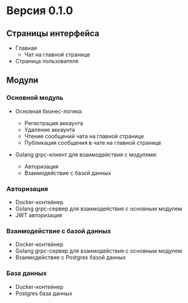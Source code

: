 # Версия 0.1.0

## Страницы интерфейса

* Главная
  * Чат на главной странице
* Страница пользователя


## Модули

### Основной модуль
* Основная бизнес-логика:
  * Регистрация аккаунта
  * Удаление аккаунта
  * Чтение сообщений чата на главной странице
  * Публикация сообщения в чате на главной странице

* Golang grpc-клиент для взаимодействия с модулями:
  * Авторизация
  * Взаимодействие с базой данных

### Авторизация
* Docker-контейнер 
* Golang grpc-сервер для взаимодействия с основным модулем
* JWT авторизация

### Взаимодействие с базой данных
* Docker-контейнер 
* Golang grpc-сервер для взаимодействия с основным модулем
* Взаимодействие с Postgres базой данных

### База данных
* Docker-контейнер 
* Postgres база данных

